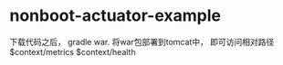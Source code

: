 # nonboot-actuator-example

下载代码之后， gradle war. 将war包部署到tomcat中，
即可访问相对路径 
$context/metrics
$context/health
